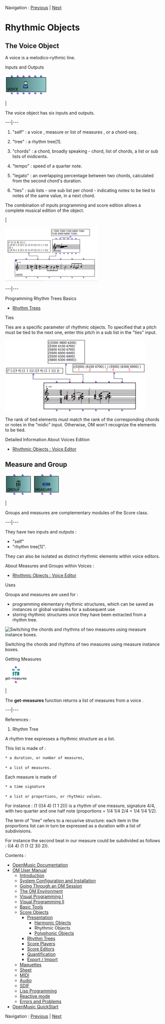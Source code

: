 Navigation : [Previous](Note-Chord-Chord-seq "page
précédente\(Harmonic Objects\)") | [Next](Polyphonic "page
suivante\(Polyphonic Objects\)")


# Rhythmic Objects

## The Voice Object

A voice is a melodico-rythmic line.

Inputs and Outputs

![](../res/voice1_icon.png)

|

The  voice object has six inputs and outputs.  
  
---|---  
  
  1. "self" : a  voice ,  measure or list of  measures , or a  chord-seq .

  2. "tree" : a rhythm tree[1].

  3. "chords" : a chord, broadly speaking - chord, list of chords, a list or sub lists of midicents.

  4. "tempo" : speed of a quarter note.

  5. "legato" : an overlapping percentage between two chords, calculated from the second chord's duration. 

  6. "ties" : sub lists - one sub list per chord - indicating notes to be tied to notes of the same value, in a next chord.

The combination of inputs programming and score edition allows a complete
musical edition of the object.

|

[![](../res/voiceex_1.png)](../res/voiceex.png "Cliquez pour agrandir")  
  
---|---  
  
Programming Rhythm Trees Basics

  * [Rhythm Trees](RT)

Ties

Ties are a specific parameter of rhythmic objects. To specified that a pitch
must be tied to the next one, enter this pitch in a sub list in the "ties"
input.

![](../res/ties.png)

The rank of tied elements must match the rank of the corresponding chords or
notes in the "midic" input. Otherwise, OM won't recognize the elements to be
tied.

Detailed Information About Voices Edition

  * [Rhythmic Objects : Voice Editor](Editor-Rhythm)

## Measure and Group

![](../res/group3_icon.png) ![](../res/measure3_icon.png)

|

Groups and  measures are complementary modules of the Score class.  
  
---|---  
  
They have two inputs and outputs :

  * "self" 
  * "rhythm tree[1]". 

They can also be isolated as distinct rhythmic elements within  voice editors.

About Measures and Groups within Voices :

  * [Rhythmic Objects : Voice Editor](Editor-Rhythm)

Uses

Groups and measures are used for :

  * programming elementary rhythmic structures, which can be saved as instances or global variables for a subsequent use
  * storing rhythmic structures once they have been extracted from a rhythm tree.

![Switching the chords and rhythms of two measures using measure instance
boxes.](../res/measureinstance.png)

Switching the chords and rhythms of two measures using measure instance boxes.

Getting Measures

![](../res/getmes_icon.png)

|

The  **get-measures** function returns a list of measures from a  voice .  
  
---|---  
  
References :

  1. Rhythm Tree

A rhythm tree expresses a rhythmic structure as a list.

This list is made of :

    * a duration, or number of measures,

    * a list of measures.

Each measure is made of

    * a time signature 

    * a list or proportions, or rhythmic values.

For instance : (1 (((4 4) (1 1 2))) is a rhythm of one measure, signature 4/4,
with two quarter and one half note (proportions = 1/4 1/4 2/4 = 1/4 1/4 1/2).

The term of "tree" refers to a recusrive structure: each item in the
proportions list can in turn be expressed as a duration with a list of
subdivisions.

For instance the second beat in our measure could be subdivided as follows :
((4 4) (1 (1 (2 3)) 2)).

Contents :

  * [OpenMusic Documentation](OM-Documentation)
  * [OM User Manual](OM-User-Manual)
    * [Introduction](00-Contents)
    * [System Configuration and Installation](Installation)
    * [Going Through an OM Session](Goingthrough)
    * [The OM Environment](Environment)
    * [Visual Programming I](BasicVisualProgramming)
    * [Visual Programming II](AdvancedVisualProgramming)
    * [Basic Tools](BasicObjects)
    * [Score Objects](ScoreObjects)
      * [Presentation](Score-Objects-Intro)
        * [Harmonic Objects](Note-Chord-Chord-seq)
        * Rhythmic Objects
        * [Polyphonic Objects](Polyphonic)
      * [Rhythm Trees](RT)
      * [Score Players](ScorePlayer)
      * [Score Editors](ScoreEditors)
      * [Quantification](Quantification)
      * [Export / Import](ImportExport)
    * [Maquettes](Maquettes)
    * [Sheet](Sheet)
    * [MIDI](MIDI)
    * [Audio](Audio)
    * [SDIF](SDIF)
    * [Lisp Programming](Lisp)
    * [Reactive mode](Reactive)
    * [Errors and Problems](errors)
  * [OpenMusic QuickStart](QuickStart-Chapters)

Navigation : [Previous](Note-Chord-Chord-seq "page
précédente\(Harmonic Objects\)") | [Next](Polyphonic "page
suivante\(Polyphonic Objects\)")

